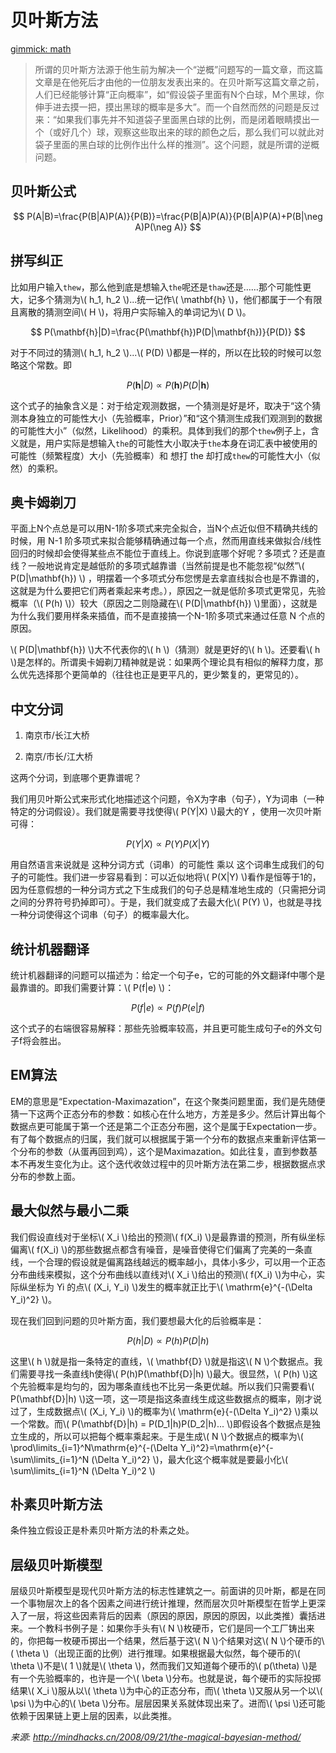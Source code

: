 # 贝叶斯方法

[gimmick: math]()

> 所谓的贝叶斯方法源于他生前为解决一个“逆概”问题写的一篇文章，而这篇文章是在他死后才由他的一位朋友发表出来的。在贝叶斯写这篇文章之前，人们已经能够计算“正向概率”，如“假设袋子里面有N个白球，M个黑球，你伸手进去摸一把，摸出黑球的概率是多大”。而一个自然而然的问题是反过来：“如果我们事先并不知道袋子里面黑白球的比例，而是闭着眼睛摸出一个（或好几个）球，观察这些取出来的球的颜色之后，那么我们可以就此对袋子里面的黑白球的比例作出什么样的推测”。这个问题，就是所谓的逆概问题。

## 贝叶斯公式

$$
P(A|B)=\frac{P(B|A)P(A)}{P(B)}=\frac{P(B|A)P(A)}{P(B|A)P(A)+P(B|\neg A)P(\neg A)}
$$

## 拼写纠正
比如用户输入`thew`，那么他到底是想输入`the`呢还是`thaw`还是……那个可能性更大，记多个猜测为\\( h_1, h_2 \\)...统一记作\\( \mathbf{h} \\)，他们都属于一个有限且离散的猜测空间\\( H \\)，将用户实际输入的单词记为\\( D \\)。

$$
P(\mathbf{h}|D)=\frac{P(\mathbf{h})P(D|\mathbf{h})}{P(D)}
$$

对于不同过的猜测\\( h_1, h_2 \\)...\\( P(D) \\)都是一样的，所以在比较的时候可以忽略这个常数。即

$$
P(\mathbf{h}|D) \propto P(\mathbf{h})P(D|\mathbf{h})
$$

这个式子的抽象含义是：对于给定观测数据，一个猜测是好是坏，取决于“这个猜测本身独立的可能性大小（先验概率，Prior）”和“这个猜测生成我们观测到的数据的可能性大小”（似然，Likelihood）的乘积。具体到我们的那个`thew`例子上，含义就是，用户实际是想输入`the`的可能性大小取决于`the`本身在词汇表中被使用的可能性（频繁程度）大小（先验概率）和 想打 the 却打成`thew`的可能性大小（似然）的乘积。

## 奥卡姆剃刀
平面上N个点总是可以用N-1阶多项式来完全拟合，当N个点近似但不精确共线的时候，用 N-1 阶多项式来拟合能够精确通过每一个点，然而用直线来做拟合/线性回归的时候却会使得某些点不能位于直线上。你说到底哪个好呢？多项式？还是直线？一般地说肯定是越低阶的多项式越靠谱（当然前提是也不能忽视“似然”\\( P(D|\mathbf{h}) \\) ，明摆着一个多项式分布您愣是去拿直线拟合也是不靠谱的，这就是为什么要把它们两者乘起来考虑。），原因之一就是低阶多项式更常见，先验概率（\\( P(h) \\)）较大（原因之二则隐藏在\\( P(D|\mathbf{h}) \\)里面），这就是为什么我们要用样条来插值，而不是直接搞一个N-1阶多项式来通过任意 N 个点的原因。

\\( P(D|\mathbf{h}) \\)大不代表你的\\( h \\)（猜测）就是更好的\\( h \\)。还要看\\( h \\)是怎样的。所谓奥卡姆剃刀精神就是说：如果两个理论具有相似的解释力度，那么优先选择那个更简单的（往往也正是更平凡的，更少繁复的，更常见的）。

## 中文分词
1. 南京市/长江大桥

2. 南京/市长/江大桥

这两个分词，到底哪个更靠谱呢？

我们用贝叶斯公式来形式化地描述这个问题，令X为字串（句子），Y为词串（一种特定的分词假设）。我们就是需要寻找使得\\( P(Y|X) \\)最大的Y ，使用一次贝叶斯可得：

$$
P(Y|X) \propto P(Y)P(X|Y)
$$

用自然语言来说就是 这种分词方式（词串）的可能性 乘以 这个词串生成我们的句子的可能性。我们进一步容易看到：可以近似地将\\( P(X|Y) \\)看作是恒等于1的，因为任意假想的一种分词方式之下生成我们的句子总是精准地生成的（只需把分词之间的分界符号扔掉即可）。于是，我们就变成了去最大化\\( P(Y) \\)，也就是寻找一种分词使得这个词串（句子）的概率最大化。

## 统计机器翻译
统计机器翻译的问题可以描述为：给定一个句子e，它的可能的外文翻译f中哪个是最靠谱的。即我们需要计算：\\( P(f|e) \\)：

$$
P(f|e) \propto P(f)P(e|f)
$$

这个式子的右端很容易解释：那些先验概率较高，并且更可能生成句子e的外文句子f将会胜出。

## EM算法
EM的意思是“Expectation-Maximazation”，在这个聚类问题里面，我们是先随便猜一下这两个正态分布的参数：如核心在什么地方，方差是多少。然后计算出每个数据点更可能属于第一个还是第二个正态分布圈，这个是属于Expectation一步。有了每个数据点的归属，我们就可以根据属于第一个分布的数据点来重新评估第一个分布的参数（从蛋再回到鸡），这个是Maximazation。如此往复，直到参数基本不再发生变化为止。这个迭代收敛过程中的贝叶斯方法在第二步，根据数据点求分布的参数上面。

## 最大似然与最小二乘
我们假设直线对于坐标\\( X_i \\)给出的预测\\( f(X_i) \\)是最靠谱的预测，所有纵坐标偏离\\( f(X_i) \\)的那些数据点都含有噪音，是噪音使得它们偏离了完美的一条直线，一个合理的假设就是偏离路线越远的概率越小，具体小多少，可以用一个正态分布曲线来模拟，这个分布曲线以直线对\\( X_i \\)给出的预测\\( f(X_i) \\)为中心，实际纵坐标为 Yi 的点\\( (X_i, Y_i) \\)发生的概率就正比于\\( \mathrm{e}^{-(\Delta Y_i)^2} \\)。

现在我们回到问题的贝叶斯方面，我们要想最大化的后验概率是：

$$
P(h|D) \propto P(h)P(D|h)
$$

这里\\( h \\)就是指一条特定的直线，\\( \mathbf{D} \\)就是指这\\( N \\)个数据点。我们需要寻找一条直线h使得\\( P(h)P(\mathbf{D}|h) \\)最大。很显然，\\( P(h) \\)这个先验概率是均匀的，因为哪条直线也不比另一条更优越。所以我们只需要看\\( P(\mathbf{D}|h) \\)这一项，这一项是指这条直线生成这些数据点的概率，刚才说过了，生成数据点\\( (X_i, Y_i) \\)的概率为\\( \mathrm{e}{-(\Delta Y_i)^2} \\)乘以一个常数。而\\( P(\mathbf{D}|h) = P(D_1|h)P(D_2|h)... \\)即假设各个数据点是独立生成的，所以可以把每个概率乘起来。于是生成\\( N \\)个数据点的概率为\\( \prod\limits_{i=1}^N\mathrm{e}^{-(\Delta Y_i)^2}=\mathrm{e}^{-\sum\limits_{i=1}^N (\Delta Y_i)^2} \\)，最大化这个概率就是要最小化\\( \sum\limits_{i=1}^N (\Delta Y_i)^2 \\)

## 朴素贝叶斯方法
条件独立假设正是朴素贝叶斯方法的朴素之处。

## 层级贝叶斯模型
层级贝叶斯模型是现代贝叶斯方法的标志性建筑之一。前面讲的贝叶斯，都是在同一个事物层次上的各个因素之间进行统计推理，然而层次贝叶斯模型在哲学上更深入了一层，将这些因素背后的因素（原因的原因，原因的原因，以此类推）囊括进来。一个教科书例子是：如果你手头有\\( N \\)枚硬币，它们是同一个工厂铸出来的，你把每一枚硬币掷出一个结果，然后基于这\\( N \\)个结果对这\\( N \\)个硬币的\\( \theta \\)（出现正面的比例）进行推理。如果根据最大似然，每个硬币的\\( \theta \\)不是\\( 1 \\)就是\\( \theta \\)，然而我们又知道每个硬币的\\( p(\theta) \\)是有一个先验概率的，也许是一个\\( \beta \\)分布。也就是说，每个硬币的实际投掷结果\\( X_i \\)服从以\\( \theta \\)为中心的正态分布，而\\( \theta \\)又服从另一个以\\( \psi \\)为中心的\\( \beta \\)分布。层层因果关系就体现出来了。进而\\( \psi \\)还可能依赖于因果链上更上层的因素，以此类推。

_来源: <http://mindhacks.cn/2008/09/21/the-magical-bayesian-method/>_